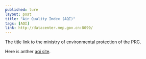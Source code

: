 ```yaml
---
published: ture
layout: post
title: "Air Quality Index (AQI)"
tags: [AQI]
link: http://datacenter.mep.gov.cn:8099/
---
```


The title link to the ministry of environmental protection of the PRC.

Here is anther [aqi site](http://aqicn.org/city/beijing/).
